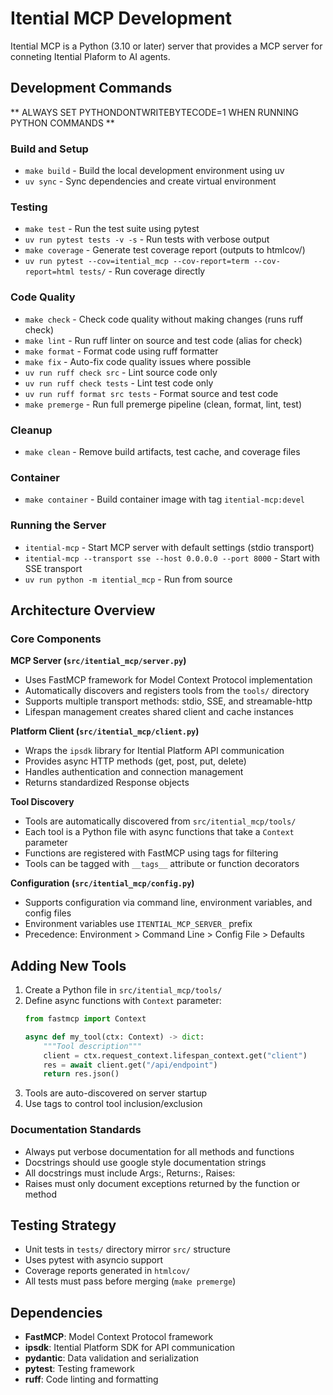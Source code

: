 # Itential MCP Development

Itential MCP is a Python (3.10 or later) server that provides a MCP server for
conneting Itential Plaform to AI agents.

## Development Commands

** ALWAYS SET PYTHONDONTWRITEBYTECODE=1 WHEN RUNNING PYTHON COMMANDS **

### Build and Setup
- `make build` - Build the local development environment using uv
- `uv sync` - Sync dependencies and create virtual environment

### Testing
- `make test` - Run the test suite using pytest
- `uv run pytest tests -v -s` - Run tests with verbose output
- `make coverage` - Generate test coverage report (outputs to htmlcov/)
- `uv run pytest --cov=itential_mcp --cov-report=term --cov-report=html tests/` - Run coverage directly

### Code Quality
- `make check` - Check code quality without making changes (runs ruff check)
- `make lint` - Run ruff linter on source and test code (alias for check)
- `make format` - Format code using ruff formatter
- `make fix` - Auto-fix code quality issues where possible
- `uv run ruff check src` - Lint source code only
- `uv run ruff check tests` - Lint test code only
- `uv run ruff format src tests` - Format source and test code
- `make premerge` - Run full premerge pipeline (clean, format, lint, test)

### Cleanup
- `make clean` - Remove build artifacts, test cache, and coverage files

### Container
- `make container` - Build container image with tag `itential-mcp:devel`

### Running the Server
- `itential-mcp` - Start MCP server with default settings (stdio transport)
- `itential-mcp --transport sse --host 0.0.0.0 --port 8000` - Start with SSE transport
- `uv run python -m itential_mcp` - Run from source

## Architecture Overview

### Core Components

**MCP Server (`src/itential_mcp/server.py`)**
- Uses FastMCP framework for Model Context Protocol implementation
- Automatically discovers and registers tools from the `tools/` directory
- Supports multiple transport methods: stdio, SSE, and streamable-http
- Lifespan management creates shared client and cache instances

**Platform Client (`src/itential_mcp/client.py`)**
- Wraps the `ipsdk` library for Itential Platform API communication
- Provides async HTTP methods (get, post, put, delete)
- Handles authentication and connection management
- Returns standardized Response objects

**Tool Discovery**
- Tools are automatically discovered from `src/itential_mcp/tools/`
- Each tool is a Python file with async functions that take a `Context` parameter
- Functions are registered with FastMCP using tags for filtering
- Tools can be tagged with `__tags__` attribute or function decorators

**Configuration (`src/itential_mcp/config.py`)**
- Supports configuration via command line, environment variables, and config files
- Environment variables use `ITENTIAL_MCP_SERVER_` prefix
- Precedence: Environment > Command Line > Config File > Defaults

## Adding New Tools

1. Create a Python file in `src/itential_mcp/tools/`
2. Define async functions with `Context` parameter:
   ```python
   from fastmcp import Context

   async def my_tool(ctx: Context) -> dict:
       """Tool description"""
       client = ctx.request_context.lifespan_context.get("client")
       res = await client.get("/api/endpoint")
       return res.json()
   ```
3. Tools are auto-discovered on server startup
4. Use tags to control tool inclusion/exclusion

### Documentation Standards

- Always put verbose documentation for all methods and functions
- Docstrings should use google style documentation strings
- All docstrings must include Args:, Returns:, Raises:
- Raises must only document exceptions returned by the function or method


## Testing Strategy

- Unit tests in `tests/` directory mirror `src/` structure
- Uses pytest with asyncio support
- Coverage reports generated in `htmlcov/`
- All tests must pass before merging (`make premerge`)

## Dependencies

- **FastMCP**: Model Context Protocol framework
- **ipsdk**: Itential Platform SDK for API communication
- **pydantic**: Data validation and serialization
- **pytest**: Testing framework
- **ruff**: Code linting and formatting
